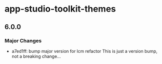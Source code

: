 # app-studio-toolkit-themes

## 6.0.0

### Major Changes

- a7ed1ff: bump major version for lcm refactor
  This is just a version bump, not a breaking change...
